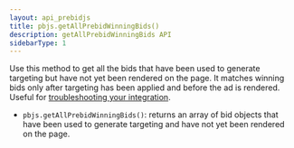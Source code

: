 ```yaml
---
layout: api_prebidjs
title: pbjs.getAllPrebidWinningBids()
description: getAllPrebidWinningBids API
sidebarType: 1
---
```



Use this method to get all the bids that have been used to generate targeting but have not yet been rendered on the page. It matches winning bids only after targeting has been applied and before the ad is rendered. Useful for [troubleshooting your integration]({{site.baseurl}}/dev-docs/prebid-troubleshooting-guide.html).

* `pbjs.getAllPrebidWinningBids()`: returns an array of bid objects that have been used to generate targeting and have not yet been rendered on the page.
